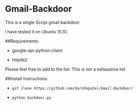 # Gmail-Backdoor
This is a single Script gmail backdoor.

I have tested it on Ubuntu 15.10.

##Requirements:

* google-api-python-client

* httplib2

Please feel free to add to the list. This is not a exhaustive list

##Install Instructions:

* ```git clone https://github.com/darshkpatel/Gmail-Backdoor/```

* ```python backdoor.py ```


  

